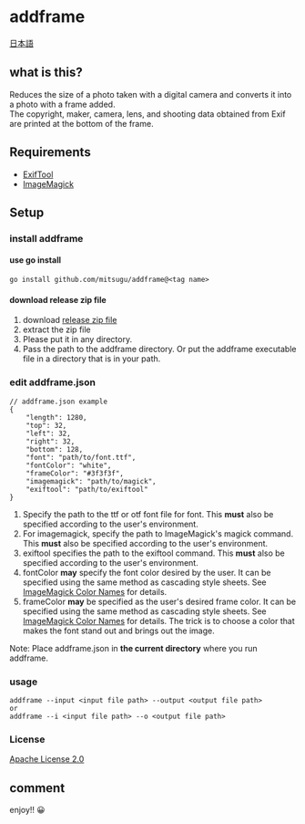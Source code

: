 # addframe
[日本語](README.jp.md)

## what is this?
  Reduces the size of a photo taken with a digital camera and converts it into a photo with a frame added.  
  The copyright, maker, camera, lens, and shooting data obtained from Exif are printed at the bottom of the frame.

## Requirements
  * [ExifTool](https://exiftool.org/)
  * [ImageMagick](https://imagemagick.org/)

## Setup
### install addframe
#### use go install
```
go install github.com/mitsugu/addframe@<tag name>
```
#### download release zip file
1. download [release zip file](https://github.com/mitsugu/addframe/releases)
2. extract the zip file
3. Please put it in any directory.
4. Pass the path to the addframe directory. Or put the addframe executable file in a directory that is in your path.

### edit addframe.json
```
// addframe.json example
{
	"length": 1280,
	"top": 32,
	"left": 32,
	"right": 32,
	"bottom": 128,
	"font": "path/to/font.ttf",
	"fontColor": "white",
	"frameColor": "#3f3f3f",
	"imagemagick": "path/to/magick",
	"exiftool": "path/to/exiftool"
}
```
1. Specify the path to the ttf or otf font file for font.  This **must** also be specified according to the user's environment.
2. For imagemagick, specify the path to ImageMagick's magick command. This **must** also be specified according to the user's environment.
3. exiftool specifies the path to the exiftool command. This **must** also be specified according to the user's environment.
4. fontColor **may** specify the font color desired by the user. It can be specified using the same method as cascading style sheets. See [ImageMagick Color Names](https://imagemagick.org/script/color.php) for details.
5. frameColor **may** be specified as the user's desired frame color. It can be specified using the same method as cascading style sheets. See [ImageMagick Color Names](https://imagemagick.org/script/color.php) for details. The trick is to choose a color that makes the font stand out and brings out the image.

  Note: Place addframe.json in **the current directory** where you run addframe.

### usage
```
addframe --input <input file path> --output <output file path>
or
addframe --i <input file path> --o <output file path>
```
### License
[Apache License 2.0](./LICENSE.en.md)


## comment
enjoy!! 😀
